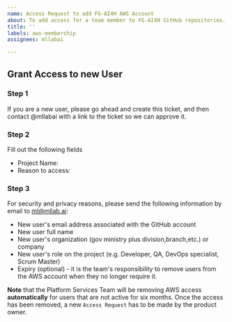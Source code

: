```yaml
---
name: Access Request to add FG-AI4H AWS Account
about: To add access for a team member to FG-AI4H GitHub repositories.
title: ''
labels: aws-membership
assignees: mllabai

---
```


## Grant Access to new User

### Step 1

If you are a new user, please go ahead and create this ticket, and then 
contact @mllabai with a link to the ticket so we can approve it.

### Step 2
Fill out the following fields

* Project Name:
* Reason to access:

### Step 3
For security and privacy reasons, please send the following information by email to ml@mllab.ai:

* New user's email address associated with the GitHub account
* New user full name
* New user's organization (gov ministry plus division,branch,etc.) or company
* New user's role on the project (e.g. Developer, QA, DevOps specialist, Scrum Master)
* Expiry (optional) - it is the team's responsibility to remove users from the AWS account when they no longer require it.

**Note** that the Platform Services Team will be removing AWS access **automatically** for users that are not active for six months. Once the access has been removed, a new `Access Request` has to be made by the product owner.
